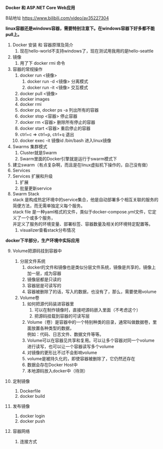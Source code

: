 **Docker 和 ASP.NET Core Web应用**

B站地址 https://www.bilibili.com/video/av35227304

**linux容器还是windows容器，需要特别注意下。在windows容器下好多都不能pull上。**

1.  Docker 安装 和 容器原理及简介
    1.  现在hello-world不支持windows了，现在测试用我用的是hello-seattle
2.  镜像
    1.  用了下 docker rmi 命令
3.  容器的常规操作
    1.  docker run <镜像>
        1.  docker run -d <镜像>    分离模式
        2.  docker run -it <镜像>   交互模式
    2.  docker pull <镜像>
    3.  docker images
    4.  docker rmi
    5.  docker ps, docker ps -a 列出所有的容器
    6.  docker stop <容器> 停止容器
    7.  docker rm <容器> 删除所有停止的容器
    8.  docker start <容器> 重启停止的容器
    9.  ctrl+c  =>  ctrl+p, ctrl+q 退出
    10. docker exec -it 镜像id /bin/bash        进入linux镜像
4.  Swarms 集群模式
    1.  Cluster就是Swarm
    2.  Swarm里面的Docker引擎就是运行于swarm模式下
5.  建立swarm（有点复杂啊，而且是在linux虚拟机下操作的，自己没有做）
6.  Services
7.  Services  扩展和升级
    1.  扩展
    2.  批量更新service
8.  Swarm Stack</br>
    stack 是构成热定环境中的service集合，他是自动部署多个相互关联的服务的简便方法，而无需单独定义每个服务。</br>
    stack file 是一种yaml格式的文件，类似于docker-compose.yml文件，它定义了一个或多个服务，</br>
    并定义了服务的环境变量、部署标签、容器数量及相关的环境特定配置等。</br>
    1.  visualizer查看stack分布情况

**docker下半部分，生产环境中实际应用**

9.  Volume把源码挂到容器中
    1.  分层文件系统
        1.  docker的文件和镜像也是类似分层文件系统，镜像是共享的，镜像上加一层，成为容器
        2.  镜像层都是只读的
        3.  容器层是可读写的
        4.  容器被删除了的话，写入的数据，也没有了，那么，需要使用volume
    2.  Volume卷
        1.  如何把源代码装进容器里
            1.  可以在制作镜像时，直接吧源码嵌入里面（不考虑这个）
            2.  把源码挂载到容器的可读写层
        2.  Volume（卷）是容器中的一个特别种类的目录，通常叫做数据卷，里面放置各种类型的数据，<br/>
            例如：代码、日志文件、数据文件等等。
        3.  Volume可以在容器见共享和复用。可以让多个容器对同一个volume进行读写，也可以让一个容器读写多个volume
        4.  对镜像的更形比不过不会影响volume
        5.  volume是被持久化的，即使容器被删除了，它仍然还存在
        6.  数据会存在Docker Host中
        7.  本地源码放入docker中（待测）

10. 定制镜像
    1.  Dockerfile
    2.  docker build

11. 发布镜像
    1.  docker login
    2.  docker push

12. 容器网络
    1.  连接方式